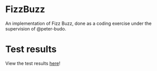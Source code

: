 FizzBuzz
========

An implementation of Fizz Buzz, done as a coding exercise under the supervision of @peter-budo.

Test results
===========
View the test results [here](https://github.com/karllindmark/FizzBuzz/tree/master/build/reports/tests/index.html)!

